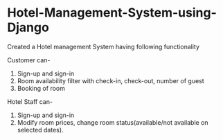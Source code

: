 # Hotel-Management-System-using-Django

Created a Hotel management System having following functionality <br>

Customer can-
1. Sign-up and sign-in
2. Room availability filter with check-in, check-out, number of guest
3. Booking of room<br>


Hotel Staff can-  
1. Sign-up and sign-in  
2. Modify room prices, change room status(available/not available on selected
dates).
